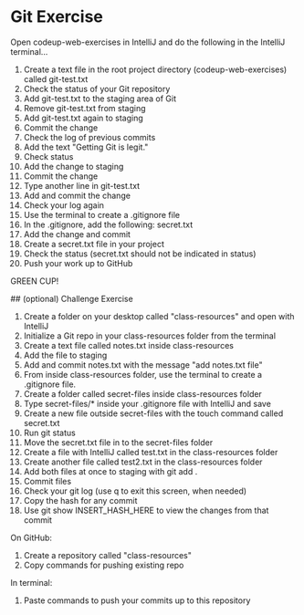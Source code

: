 # Git Exercise

Open codeup-web-exercises in IntelliJ and do the following in the IntelliJ terminal...

1. Create a text file in the root project directory (codeup-web-exercises) called git-test.txt
1. Check the status of your Git repository
1. Add git-test.txt to the staging area of Git
1. Remove git-test.txt from staging
1. Add git-test.txt again to staging
1. Commit the change
1. Check the log of previous commits
1. Add the text "Getting Git is legit."
1. Check status
1. Add the change to staging
1. Commit the change
1. Type another line in git-test.txt
1. Add and commit the change
1. Check your log again
1. Use the terminal to create a .gitignore file
1. In the .gitignore, add the following:
  secret.txt
1. Add the change and commit
1. Create a secret.txt file in your project
1. Check the status (secret.txt should not be indicated in status)
1. Push your work up to GitHub

GREEN CUP!

<div style="page-break-after: always;"></div>
## (optional) Challenge Exercise

1. Create a folder on your desktop called "class-resources" and open with IntelliJ
1. Initialize a Git repo in your class-resources folder from the terminal
1. Create a text file called notes.txt inside class-resources
1. Add the file to staging
1. Add and commit notes.txt with the message "add notes.txt file"
1. From inside class-resources folder, use the terminal to create a .gitignore file.
1. Create a folder called secret-files inside class-resources folder
1. Type secret-files/* inside your .gitignore file with IntelliJ and save
1. Create a new file outside secret-files with the touch command called secret.txt
1. Run git status
1. Move the secret.txt file in to the secret-files folder
1. Create a file with IntelliJ called test.txt in the class-resources folder
1. Create another file called test2.txt in the class-resources folder
1. Add both files at once to staging with git add .
1. Commit files
1. Check your git log (use q to exit this screen, when needed)
1. Copy the hash for any commit
1. Use git show INSERT_HASH_HERE to view the changes from that commit

On GitHub:

1. Create a repository called "class-resources"
2. Copy commands for pushing existing repo

In terminal:

1. Paste commands to push your commits up to this repository



